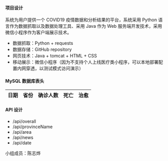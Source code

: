 #### 项目设计
系统为用户提供一个 COVID19 疫情数据和分析结果的平台，系统采用 Python 语言作为数据抓取以及数据处理工具、采用 Java 作为 Web 服务端开发技术，采用微信小程序作为客户端展示技术。
- 数据抓取：Python + requests
- 数据存储：GitHub repository
- 网页技术：Java + tomcat + HTML + CSS
- 移动展示：微信小程序（因为不支持个人上线医疗类小程序，可以本地部署配置内网穿透，以测试模式访问演示）

#### MySQL 数据库表头
|日期|省份|确诊人数|死亡|治愈|
|:-:|:-:|:-:|:-:|:-:|

#### API 设计
- /api/overall
- /api/provinceName
- /api/area
- /api/news
- /api/date

小组成员：陈志烨